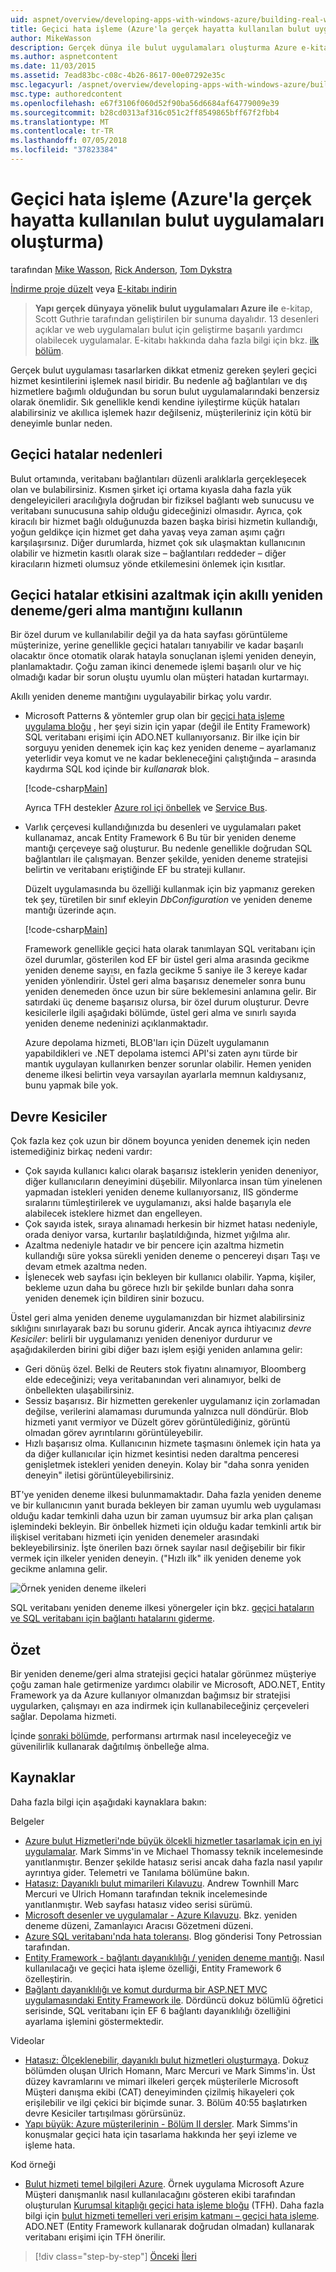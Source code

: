```yaml
---
uid: aspnet/overview/developing-apps-with-windows-azure/building-real-world-cloud-apps-with-windows-azure/transient-fault-handling
title: Geçici hata işleme (Azure'la gerçek hayatta kullanılan bulut uygulamaları oluşturma) | Microsoft Docs
author: MikeWasson
description: Gerçek dünya ile bulut uygulamaları oluşturma Azure e-kitap Scott Guthrie tarafından geliştirilen bir sunuma dayalıdır. Bu, 13 desenler ve kendisi için uygulamalar açıklanmaktadır...
ms.author: aspnetcontent
ms.date: 11/03/2015
ms.assetid: 7ead83bc-c08c-4b26-8617-00e07292e35c
msc.legacyurl: /aspnet/overview/developing-apps-with-windows-azure/building-real-world-cloud-apps-with-windows-azure/transient-fault-handling
msc.type: authoredcontent
ms.openlocfilehash: e67f3106f060d52f90ba56d6684af64779009e39
ms.sourcegitcommit: b28cd0313af316c051c2ff8549865bff67f2fbb4
ms.translationtype: MT
ms.contentlocale: tr-TR
ms.lasthandoff: 07/05/2018
ms.locfileid: "37823384"
---
```

<a name="transient-fault-handling-building-real-world-cloud-apps-with-azure"></a>Geçici hata işleme (Azure'la gerçek hayatta kullanılan bulut uygulamaları oluşturma)
====================
tarafından [Mike Wasson](https://github.com/MikeWasson), [Rick Anderson](https://github.com/Rick-Anderson), [Tom Dykstra](https://github.com/tdykstra)

[İndirme proje düzelt](http://code.msdn.microsoft.com/Fix-It-app-for-Building-cdd80df4) veya [E-kitabı indirin](http://blogs.msdn.com/b/microsoft_press/archive/2014/07/23/free-ebook-building-cloud-apps-with-microsoft-azure.aspx)

> **Yapı gerçek dünyaya yönelik bulut uygulamaları Azure ile** e-kitap, Scott Guthrie tarafından geliştirilen bir sunuma dayalıdır. 13 desenleri açıklar ve web uygulamaları bulut için geliştirme başarılı yardımcı olabilecek uygulamalar. E-kitabı hakkında daha fazla bilgi için bkz. [ilk bölüm](introduction.md).


Gerçek bulut uygulaması tasarlarken dikkat etmeniz gereken şeyleri geçici hizmet kesintilerini işlemek nasıl biridir. Bu nedenle ağ bağlantıları ve dış hizmetlere bağımlı olduğundan bu sorun bulut uygulamalarındaki benzersiz olarak önemlidir. Sık genellikle kendi kendine iyileştirme küçük hataları alabilirsiniz ve akıllıca işlemek hazır değilseniz, müşterileriniz için kötü bir deneyimle bunlar neden.

## <a name="causes-of-transient-failures"></a>Geçici hatalar nedenleri

Bulut ortamında, veritabanı bağlantıları düzenli aralıklarla gerçekleşecek olan ve bulabilirsiniz. Kısmen şirket içi ortama kıyasla daha fazla yük dengeleyicileri aracılığıyla doğrudan bir fiziksel bağlantı web sunucusu ve veritabanı sunucusuna sahip olduğu gideceğinizi olmasıdır. Ayrıca, çok kiracılı bir hizmet bağlı olduğunuzda bazen başka birisi hizmetin kullandığı, yoğun geldikçe için hizmet get daha yavaş veya zaman aşımı çağrı karşılaşırsınız. Diğer durumlarda, hizmet çok sık ulaşmaktan kullanıcının olabilir ve hizmetin kasıtlı olarak size – bağlantıları reddeder – diğer kiracıların hizmeti olumsuz yönde etkilemesini önlemek için kısıtlar.

## <a name="use-smart-retryback-off-logic-to-mitigate-the-effect-of-transient-failures"></a>Geçici hatalar etkisini azaltmak için akıllı yeniden deneme/geri alma mantığını kullanın

Bir özel durum ve kullanılabilir değil ya da hata sayfası görüntüleme müşterinize, yerine genellikle geçici hataları tanıyabilir ve kadar başarılı olacaktır önce otomatik olarak hatayla sonuçlanan işlemi yeniden deneyin, planlamaktadır. Çoğu zaman ikinci denemede işlemi başarılı olur ve hiç olmadığı kadar bir sorun oluştu uyumlu olan müşteri hatadan kurtarmayı.

Akıllı yeniden deneme mantığını uygulayabilir birkaç yolu vardır.

- Microsoft Patterns &amp; yöntemler grup olan bir [geçici hata işleme uygulama bloğu](https://msdn.microsoft.com/library/dn440719(v=pandp.60).aspx) , her şeyi sizin için yapar (değil ile Entity Framework) SQL veritabanı erişimi için ADO.NET kullanıyorsanız. Bir ilke için bir sorguyu yeniden denemek için kaç kez yeniden deneme – ayarlamanız yeterlidir veya komut ve ne kadar bekleneceğini çalıştığında – arasında kaydırma SQL kod içinde bir *kullanarak* blok.

    [!code-csharp[Main](transient-fault-handling/samples/sample1.cs)]

    Ayrıca TFH destekler [Azure rol içi önbellek](https://msdn.microsoft.com/library/windowsazure/dn386103.aspx) ve [Service Bus](https://azure.microsoft.com/services/service-bus/).
- Varlık çerçevesi kullandığınızda bu desenleri ve uygulamaları paket kullanamaz, ancak Entity Framework 6 Bu tür bir yeniden deneme mantığı çerçeveye sağ oluşturur. Bu nedenle genellikle doğrudan SQL bağlantıları ile çalışmayan. Benzer şekilde, yeniden deneme stratejisi belirtin ve veritabanı eriştiğinde EF bu strateji kullanır.

    Düzelt uygulamasında bu özelliği kullanmak için biz yapmanız gereken tek şey, türetilen bir sınıf ekleyin *DbConfiguration* ve yeniden deneme mantığı üzerinde açın.

    [!code-csharp[Main](transient-fault-handling/samples/sample2.cs)]

    Framework genellikle geçici hata olarak tanımlayan SQL veritabanı için özel durumlar, gösterilen kod EF bir üstel geri alma arasında gecikme yeniden deneme sayısı, en fazla gecikme 5 saniye ile 3 kereye kadar yeniden yönlendirir. Üstel geri alma başarısız denemeler sonra bunu yeniden denemeden önce uzun bir süre beklemesini anlamına gelir. Bir satırdaki üç deneme başarısız olursa, bir özel durum oluşturur. Devre kesicilerle ilgili aşağıdaki bölümde, üstel geri alma ve sınırlı sayıda yeniden deneme nedeninizi açıklanmaktadır.

    Azure depolama hizmeti, BLOB'ları için Düzelt uygulamanın yapabildikleri ve .NET depolama istemci API'si zaten aynı türde bir mantık uygulayan kullanırken benzer sorunlar olabilir. Hemen yeniden deneme ilkesi belirtin veya varsayılan ayarlarla memnun kaldıysanız, bunu yapmak bile yok.

<a id="circuitbreakers"></a>
## <a name="circuit-breakers"></a>Devre Kesiciler

Çok fazla kez çok uzun bir dönem boyunca yeniden denemek için neden istemediğiniz birkaç nedeni vardır:

- Çok sayıda kullanıcı kalıcı olarak başarısız isteklerin yeniden deneniyor, diğer kullanıcıların deneyimini düşebilir. Milyonlarca insan tüm yinelenen yapmadan istekleri yeniden deneme kullanıyorsanız, IIS gönderme sıralarını tümleştirilerek ve uygulamanızı, aksi halde başarıyla ele alabilecek isteklere hizmet dan engelleyen.
- Çok sayıda istek, sıraya alınamadı herkesin bir hizmet hatası nedeniyle, orada deniyor varsa, kurtarılır başlatıldığında, hizmet yığılma alır.
- Azaltma nedeniyle hatadır ve bir pencere için azaltma hizmetin kullandığı süre yoksa sürekli yeniden deneme o pencereyi dışarı Taşı ve devam etmek azaltma neden.
- İşlenecek web sayfası için bekleyen bir kullanıcı olabilir. Yapma, kişiler, bekleme uzun daha bu görece hızlı bir şekilde bunları daha sonra yeniden denemek için bildiren sinir bozucu.

Üstel geri alma yeniden deneme uygulamanızdan bir hizmet alabilirsiniz sıklığını sınırlayarak bazı bu sorunu giderir. Ancak ayrıca ihtiyacınız *devre Kesiciler*: belirli bir uygulamanızı yeniden deneniyor durdurur ve aşağıdakilerden birini gibi diğer bazı işlem eşiği yeniden anlamına gelir:

- Geri dönüş özel. Belki de Reuters stok fiyatını alınamıyor, Bloomberg elde edeceğinizi; veya veritabanından veri alınamıyor, belki de önbellekten ulaşabilirsiniz.
- Sessiz başarısız. Bir hizmetten gerekenler uygulamanız için zorlamadan değilse, verilerini alamaması durumunda yalnızca null döndürür. Blob hizmeti yanıt vermiyor ve Düzelt görev görüntülediğiniz, görüntü olmadan görev ayrıntılarını görüntüleyebilir.
- Hızlı başarısız olma. Kullanıcının hizmete taşmasını önlemek için hata ya da diğer kullanıcılar için hizmet kesintisi neden daraltma penceresi genişletmek istekleri yeniden deneyin. Kolay bir "daha sonra yeniden deneyin" iletisi görüntüleyebilirsiniz.

BT'ye yeniden deneme ilkesi bulunmamaktadır. Daha fazla yeniden deneme ve bir kullanıcının yanıt burada bekleyen bir zaman uyumlu web uygulaması olduğu kadar temkinli daha uzun bir zaman uyumsuz bir arka plan çalışan işlemindeki bekleyin. Bir önbellek hizmeti için olduğu kadar temkinli artık bir ilişkisel veritabanı hizmeti için yeniden denemeler arasındaki bekleyebilirsiniz. İşte önerilen bazı örnek sayılar nasıl değişebilir bir fikir vermek için ilkeler yeniden deneyin. ("Hızlı ilk" ilk yeniden deneme yok gecikme anlamına gelir.

![Örnek yeniden deneme ilkeleri](transient-fault-handling/_static/image1.png)

SQL veritabanı yeniden deneme ilkesi yönergeler için bkz. [geçici hataların ve SQL veritabanı için bağlantı hatalarını giderme](https://azure.microsoft.com/documentation/articles/sql-database-connectivity-issues/).

## <a name="summary"></a>Özet

Bir yeniden deneme/geri alma stratejisi geçici hatalar görünmez müşteriye çoğu zaman hale getirmenize yardımcı olabilir ve Microsoft, ADO.NET, Entity Framework ya da Azure kullanıyor olmanızdan bağımsız bir stratejisi uygularken, çalışmayı en aza indirmek için kullanabileceğiniz çerçeveleri sağlar. Depolama hizmeti.

İçinde [sonraki bölümde](distributed-caching.md), performansı artırmak nasıl inceleyeceğiz ve güvenilirlik kullanarak dağıtılmış önbelleğe alma.

## <a name="resources"></a>Kaynaklar

Daha fazla bilgi için aşağıdaki kaynaklara bakın:

Belgeler

- [Azure bulut Hizmetleri'nde büyük ölçekli hizmetler tasarlamak için en iyi uygulamalar](https://msdn.microsoft.com/library/windowsazure/jj717232.aspx). Mark Simms'in ve Michael Thomassy teknik incelemesinde yanıtlanmıştır. Benzer şekilde hatasız serisi ancak daha fazla nasıl yapılır ayrıntıya gider. Telemetri ve Tanılama bölümüne bakın.
- [Hatasız: Dayanıklı bulut mimarileri Kılavuzu](https://msdn.microsoft.com/library/windowsazure/jj853352.aspx). Andrew Townhill Marc Mercuri ve Ulrich Homann tarafından teknik incelemesinde yanıtlanmıştır. Web sayfası hatasız video serisi sürümü.
- [Microsoft desenler ve uygulamalar - Azure Kılavuzu](https://msdn.microsoft.com/library/dn568099.aspx). Bkz. yeniden deneme düzeni, Zamanlayıcı Aracısı Gözetmeni düzeni.
- [Azure SQL veritabanı'nda hata toleransı](https://blogs.msdn.com/b/windowsazure/archive/2012/07/30/fault-tolerance-in-windows-azure-sql-database.aspx). Blog gönderisi Tony Petrossian tarafından.
- [Entity Framework - bağlantı dayanıklılığı / yeniden deneme mantığı](https://msdn.microsoft.com/data/dn456835). Nasıl kullanılacağı ve geçici hata işleme özelliği, Entity Framework 6 özelleştirin.
- [Bağlantı dayanıklılığı ve komut durdurma bir ASP.NET MVC uygulamasındaki Entity Framework ile](../../../../mvc/overview/getting-started/getting-started-with-ef-using-mvc/connection-resiliency-and-command-interception-with-the-entity-framework-in-an-asp-net-mvc-application.md). Dördüncü dokuz bölümlü öğretici serisinde, SQL veritabanı için EF 6 bağlantı dayanıklılığı özelliğini ayarlama işlemini göstermektedir.

Videolar

- [Hatasız: Ölçeklenebilir, dayanıklı bulut hizmetleri oluşturmaya](https://channel9.msdn.com/Series/FailSafe). Dokuz bölümden oluşan Ulrich Homann, Marc Mercuri ve Mark Simms'in. Üst düzey kavramlarını ve mimari ilkeleri gerçek müşterilerle Microsoft Müşteri danışma ekibi (CAT) deneyiminden çizilmiş hikayeleri çok erişilebilir ve ilgi çekici bir biçimde sunar. 3. Bölüm 40:55 başlatırken devre Kesiciler tartışılması görürsünüz.
- [Yapı büyük: Azure müşterilerinin - Bölüm II dersler](https://channel9.msdn.com/Events/Build/2012/3-030). Mark Simms'in konuşmalar geçici hata için tasarlama hakkında her şeyi izleme ve işleme hata.

Kod örneği

- [Bulut hizmeti temel bilgileri Azure](https://code.msdn.microsoft.com/Cloud-Service-Fundamentals-4ca72649). Örnek uygulama Microsoft Azure Müşteri danışmanlık nasıl kullanılacağını gösteren ekibi tarafından oluşturulan [Kurumsal kitaplığı geçici hata işleme bloğu](http://nuget.org/packages/EnterpriseLibrary.TransientFaultHandling/) (TFH). Daha fazla bilgi için [bulut hizmeti temelleri veri erişim katmanı – geçici hata işleme](https://social.technet.microsoft.com/wiki/contents/articles/18665.cloud-service-fundamentals-data-access-layer-transient-fault-handling.aspx). ADO.NET (Entity Framework kullanarak doğrudan olmadan) kullanarak veritabanı erişimi için TFH önerilir.

> [!div class="step-by-step"]
> [Önceki](monitoring-and-telemetry.md)
> [İleri](distributed-caching.md)
